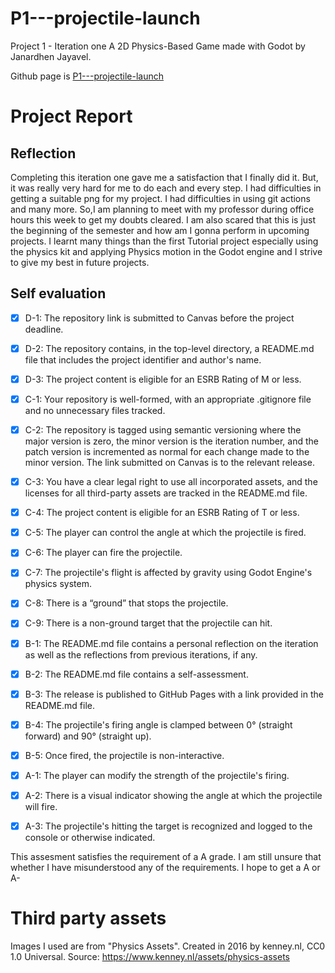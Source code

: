 # P1---projectile-launch
Project 1 - Iteration one
A 2D Physics-Based Game made with Godot by Janardhen Jayavel.

Github page is [P1---projectile-launch](https://bsu-cs315.github.io/P1---projectile-launch/)

# Project Report
## Reflection
Completing this iteration one gave me a satisfaction that I finally did it. But, it was really very hard for me to do each and every step. I had difficulties in getting a suitable png for my project. I had difficulties in using git actions and many more. So,I am planning to meet with my professor during office hours this week to get my doubts cleared. I am also scared that this is just the beginning of the semester and how am I gonna perform in upcoming projects. I learnt many things than the first Tutorial project especially using the physics kit and applying Physics motion in the Godot engine  and I strive to give my best in future projects. 

## Self evaluation
- [x] D-1: The repository link is submitted to Canvas before the project deadline.

- [x] D-2: The repository contains, in the top-level directory, a README.md file that includes the project identifier and author's name.

- [x] D-3: The project content is eligible for an ESRB Rating of M or less.
 
- [x] C-1: Your repository is well-formed, with an appropriate .gitignore file and no unnecessary files tracked.

- [x] C-2: The repository is tagged using semantic versioning where the major version is zero, the minor version is the iteration number, and the patch version is                  incremented as normal for each change made to the minor version. The link submitted on Canvas is to the relevant release.

- [x] C-3: You have a clear legal right to use all incorporated assets, and the licenses for all third-party assets are tracked in the README.md file.

- [x] C-4: The project content is eligible for an ESRB Rating of T or less.
 
- [x] C-5: The player can control the angle at which the projectile is fired.

- [x] C-6: The player can fire the projectile.

- [x] C-7: The projectile's flight is affected by gravity using Godot Engine's physics system.

- [x] C-8: There is a “ground” that stops the projectile.

- [x] C-9: There is a non-ground target that the projectile can hit.
 
- [x] B-1: The README.md file contains a personal reflection on the iteration as well as the reflections from previous iterations, if any.

- [x] B-2: The README.md file contains a self-assessment.

- [x] B-3: The release is published to GitHub Pages with a link provided in the README.md file.

- [x] B-4: The projectile's firing angle is clamped between 0° (straight forward) and 90° (straight up).

- [x] B-5: Once fired, the projectile is non-interactive.

- [x] A-1: The player can modify the strength of the projectile's firing.

- [x] A-2: There is a visual indicator showing the angle at which the projectile will fire.

 - [x] A-3: The projectile's hitting the target is recognized and logged to the console or otherwise indicated.
 
 This assesment satisfies the requirement of a A grade. I am still unsure that whether I have misunderstood any of the requirements. I hope to get a A or A-
 
# Third party assets
 
 Images I used are from "Physics Assets". Created in 2016 by kenney.nl, CC0 1.0 Universal. Source: https://www.kenney.nl/assets/physics-assets
 
 
